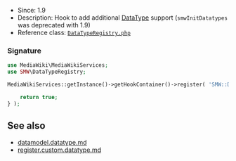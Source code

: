 * Since: 1.9
* Description: Hook to add additional [DataType][datamodel.datatype] support (`smwInitDatatypes` was deprecated with 1.9)
* Reference class: [`DataTypeRegistry.php`][DataTypeRegistry.php]

### Signature

```php
use MediaWiki\MediaWikiServices;
use SMW\DataTypeRegistry;

MediaWikiServices::getInstance()->getHookContainer()->register( 'SMW::DataType::initTypes', function( DataTypeRegistry $dataTypeRegistry ) {

	return true;
} );
```

## See also

- [datamodel.datatype.md][datamodel.datatype]
- [register.custom.datatype.md][custom.datatype]

[DataTypeRegistry.php]:https://github.com/SemanticMediaWiki/SemanticMediaWiki/blob/master/src/DataTypeRegistry.php
[custom.datatype]: https://github.com/SemanticMediaWiki/SemanticMediaWiki/blob/master/docs/examples/register.custom.datatype.md
[datamodel.datatype]:https://github.com/SemanticMediaWiki/SemanticMediaWiki/blob/master/docs/architecture/datamodel.datatype.md